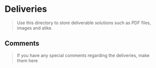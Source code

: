 # Deliveries

> Use this directory to store deliverable solutions such as PDF files, images and alike.


## Comments

> If you have any special comments regarding the deliveries, make them here
